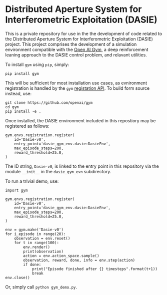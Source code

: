 # Distributed Aperture System for Interferometric Exploitation (DASIE)


This is a private repository for use in the the development of code related to the Distributed Aperture System for
Interferometric Exploitation (DASIE) project. This project comprises the development of a simulation environment 
compatible with the [Open AI Gym][1], a deep reinforcement leaning approach to the DASIE control problem, and relavant 
utilities.  

To install `gym` using `pip`, simply: 

``pip install gym``

This will be sufficient for most installation use cases, as evnironment registration is handled by the `gym` [registation
API][2]. To build form source instead, use:

```
git clone https://github.com/openai/gym
cd gym
pip install -e .
```

Once installed, the DASIE environment included in this repostiory may be registered as follows:

```
gym.envs.registration.register(
    id='Dasie-v0',
    entry_point='dasie_gym_env.dasie:DasieEnv',
    max_episode_steps=200,
    reward_threshold=25.0,
)
```

The ID string, `Dasie-v0`, is linked to the entry point in this repository via the module `__init__` in the
`dasie_gym_evn` subdirectory.

To run a trivial demo, use:

```
import gym

gym.envs.registration.register(
    id='Dasie-v0',
    entry_point='dasie_gym_env.dasie:DasieEnv',
    max_episode_steps=200,
    reward_threshold=25.0,
)

env = gym.make('Dasie-v0')
for i_episode in range(20):
    observation = env.reset()
    for t in range(100):
        env.render()
        print(observation)
        action = env.action_space.sample()
        observation, reward, done, info = env.step(action)
        if done:
            print("Episode finished after {} timesteps".format(t+1))
            break
env.close()
```

Or, simply call `python gym_demo.py`.



[1]: https://gym.openai.com/docs/

[2]: https://gym.openai.com/docs/#the-registry